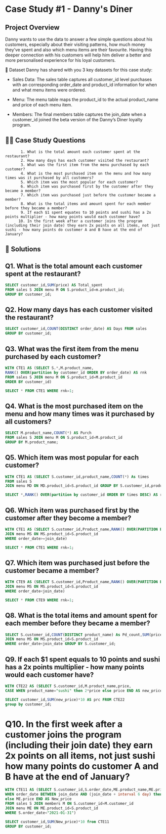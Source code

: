 # Case Study #1 - Danny's Diner


## Project Overview

Danny wants to use the data to answer a few simple questions about his customers, especially about their visiting patterns, how much money they’ve spent and also which menu items are their favourite. Having this deeper connection with his customers will help him deliver a better and more personalised experience for his loyal customers.

📂 Dataset
Danny has shared with you 3 key datasets for this case study:

- Sales Data: The sales table captures all customer_id level purchases with an corresponding order_date and product_id information for when and what menu items were ordered.

- Menu: The menu table maps the product_id to the actual product_name and price of each menu item.

- Members: The final members table captures the join_date when a customer_id joined the beta version of the Danny’s Diner loyalty program.

## 🧙‍♂️ Case Study Questions
           
           1. What is the total amount each customer spent at the restaurant?
           2. How many days has each customer visited the restaurant?
           3. What was the first item from the menu purchased by each customer?
           4. What is the most purchased item on the menu and how many times was it purchased by all customers?
           5. Which item was the most popular for each customer?
           6. Which item was purchased first by the customer after they became a member?
           7. Which item was purchased just before the customer became a member?
           8. What is the total items and amount spent for each member before they became a member?
           9. If each $1 spent equates to 10 points and sushi has a 2x points multiplier - how many points would each customer have?
          10. In the first week after a customer joins the program (including their join date) they earn 2x points on all items, not just sushi - how many points do customer A and B have at the end of January?

## 🚀 Solutions

## Q1. What is the total amount each customer spent at the restaurant?

```Sql
SELECT customer_id,SUM(price) AS Total_spent
FROM sales S JOIN menu M ON S.product_id=m.product_id;
GROUP BY customer_id;
```

## Q2. How many days has each customer visited the restaurant?

```Sql
SELECT customer_id,COUNT(DISTINCT order_date) AS Days FROM sales
GROUP BY customer_id;
```

## Q3. What was the first item from the menu purchased by each customer?

```Sql
WITH CTE1 AS (SELECT S.*,M.product_name,
RANK() OVER(partition by customer_id ORDER BY order_date) AS rnk 
FROM sales S JOIN menu M ON S.product_id=M.product_id
ORDER BY customer_id)

SELECT * FROM CTE1 WHERE rnk=1;
```

## Q4. What is the most purchased item on the menu and how many times was it purchased by all customers?

```Sql
SELECT M.product_name,COUNT(*) AS Purch
FROM sales S JOIN menu M ON S.product_id=M.product_id
GROUP BY M.product_name;
```

## Q5. Which item was most popular for each customer?

```Sql
WITH CTE1 AS (SELECT S.customer_id,product_name,COUNT(*) As times
FROM sales S
JOIN menu MD ON MD.product_id=S.product_id GROUP BY S.customer_id,product_name ORDER BY times DESC)

SELECT *,RANK() OVER(partition by customer_id ORDER BY times DESC) AS rnk  FROM CTE1;
```

## Q6. Which item was purchased first by the customer after they become a member?

```Sql
WITH CTE1 AS (SELECT S.customer_id,Product_name,RANK() OVER(PARTITION BY S.customer_id ORDER BY order_date ASC) AS rnk FROM members M JOIN sales S ON M.customer_id=S.customer_id
JOIN menu MS ON MS.product_id=S.product_id
WHERE order_date>=join_date)

SELECT * FROM CTE1 WHERE rnk=1;
```

## Q7. Which item was purchased just before the customer became a member?

```Sql
WITH CTE9 AS (SELECT S.customer_id,Product_name,RANK() OVER(PARTITION BY S.customer_id ORDER BY order_date ASC) AS rnk FROM members M JOIN sales S ON M.customer_id=S.customer_id
JOIN menu MS ON MS.product_id=S.product_id
WHERE order_date<join_date)

SELECT * FROM CTE9 WHERE rnk=1;
```

## Q8. What is the total items and amount spent for each member before they became a member?

```Sql
SELECT S.customer_id,COUNT(DISTINCT product_name) As Pd_count,SUM(price) AS Amount FROM members M JOIN sales S ON M.customer_id=S.customer_id
JOIN menu MS ON MS.product_id=S.product_id
WHERE order_date<join_date GROUP BY S.customer_id;
```

## Q9. If each $1 spent equals to 10 points and sushi has a 2x points multiplier - how many points would each customer have?

```Sql
WITH CTE22 AS (SELECT S.customer_id,M.product_name,price,
CASE WHEN product_name="sushi" then 2*price else price END AS new_price FROM menu M JOIN sales S ON M.product_id=S.product_id)

SELECT customer_id,SUM(new_price)*10 AS prc FROM CTE22
group by customer_id;
```

# Q10. In the first week after a customer joins the program (including their join date) they earn 2x points on all items, not just sushi how many points do customer A and B have at the end of January?

```Sql
WITH CTE11 AS (SELECT S.customer_id,S.order_date,ME.product_name,ME.price, CASE WHEN product_name="Sushi" then 2*price
WHEN order_date BETWEEN join_date AND (join_date + interval 6 day) then 2*ME.price
else ME.price END AS New_price
FROM sales S JOIN members M ON S.customer_id=M.customer_id
JOIN menu ME ON ME.product_id=S.product_id
WHERE S.order_date<"2021-01-31")

SELECT customer_id,SUM(New_price)*10 from CTE11
GROUP BY customer_id;
```





